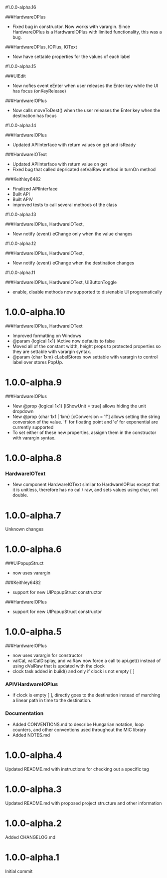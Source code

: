 #1.0.0-alpha.16

###HardwareOPlus
- Fixed bug in constructor.  Now works with varargin.  Since HardwareOPlus is a HardwareIOPlus with limited functionality, this was a bug.

###HardwareOPlus, IOPlus, IOText
- Now have settable properties for the values of each label

#1.0.0-alpha.15

###UIEdit
- Now nofies event eEnter when user releases the Enter key while the UI has focus (onKeyRelease)

###HardwareIOPlus
- Now calls moveToDest() when the user releases the Enter key when the destination has focus

#1.0.0-alpha.14

###HardwareIOPlus
- Updated APIInterface with return values on get and isReady

###HardwareIOText
- Updated APIInterface with return value on get
- Fixed bug that called depricated setValRaw method in turnOn method

###Keithley6482
- Finalized APIInterface
- Built API
- Built APIV
- improved tests to call several methods of the class

#1.0.0-alpha.13

###HardwareIOPlus, HardwareIOText,
- Now notify {event} eChange only when the value changes

#1.0.0-alpha.12

###HardwareIOPlus, HardwareIOText,
- Now notify {event} eChange when the destination changes


#1.0.0-alpha.11

###HardwareIOPlus, HardwareIOText, UIButtonToggle
- enable, disable methods now supported to dis/enable UI programatically

# 1.0.0-alpha.10

###HardwareIOPlus, HardwareIOText
- Improved formatting on Windows
- @param {logical 1x1} lActive now defaults to false
- Moved all of the constant width, height props to protected properties so they are settable with varargin syntax.
- @param {char 1xm} cLabelStores now settable with varargin to control label over stores PopUp.

# 1.0.0-alpha.9

###HardwareIOPlus
- New @prop {logical 1x1} [lShowUnit = true] allows hiding the unit dropdown
- New @prop {char 1x1 | 1xm} [cConversion = 'f'] allows setting the string conversion of the value.  'f' for floating point and 'e' for exponential are currently supported
- To set either of these new properties, assignn them in the constructor with varargin syntax.


# 1.0.0-alpha.8

### HardwareIOText
- New component HardwareIOText similar to HardwareIOPlus except that it is unitless, therefore has no cal / raw, and sets values using char, not double.

# 1.0.0-alpha.7

Unknown changes

# 1.0.0-alpha.6

###UiPopupStruct
- now uses varargin

###Keithley6482
- support for new UIPopupStruct constructor

###HardwareIOPlus
- support for new UIPopupStruct constructor



# 1.0.0-alpha.5

###HardwareIOPlus 
- now uses varargin for constructor
- valCal, valCalDisplay, and valRaw now force a call to api.get() instead of using dValRaw that is updated with the clock
- clock task added in build() and only if clock is not empty [ ]

### APIVHardwareIOPlus
- if clock is empty [ ], directly goes to the destination instead of marching a linear path in time to the destination. 

### Documentation
- Added CONVENTIONS.md to describe Hungarian notation, loop counters, and other conventions used throughout the MIC library
- Added NOTES.md


# 1.0.0-alpha.4

Updated README.md with instructions for checking out a specific tag

# 1.0.0-alpha.3

Updated README.md with proposed project structure and other information

# 1.0.0-alpha.2

Added CHANGELOG.md

# 1.0.0-alpha.1

Initial commit